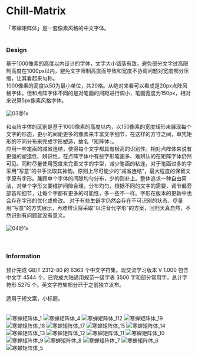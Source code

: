 # Chill-Matrix
「寒蝉矩阵体」是一套像素⻛格的中文字体。<br />
<br>
### Design
基于1000像素的高度以内设计的字体，文字大小错落有致，避免部分文字过高限制高度在1000px以内，避免文字限制高度而导致和宽度不协调问题对宽度部分压缩，让其看起来匀称。<br />
1000像素的高度以50为最小单位，共20格。从绝对来看可以看成是20px点阵风格字体。但和点阵字体不同的是对笔画的间距进行调小，笔画宽度为150px，相对来说算5px像素风格字体。<br />
<br>
![03@1x](https://user-images.githubusercontent.com/87366329/147184413-e84990a0-4e74-44ed-991e-0baf731e6202.png)<br />
<br>
和点阵字体的区别是基于1000像素的高度以内，以150像素的宽度矩形来展现每个文字的形态，更小的间距更多的像素来丰富文字细节，在这样的方寸之间，单凭矩形的不同分布来完成字形塑造，故名「矩阵体」。<br />
应用一些笔画的减省连结，使得每个文字都具有极高的识别性。相对点阵体来说有更强的塑造性、辨识性，在点阵字体中有些字形笔画多、难辨认的在矩阵字体仍然可见。同时尽量使用宽度来完善文字的字型，减少笔画的粘连，对于笔画过多的字采用“写意”的书手法取其神韵。原则上尽可能少的“减省连结”，最大程度的保留文字原有字形。兼顾单个字体的间隙均匀分布，少的则补上。整体追求一种自由简洁，对单个字形又要维护间隙合理，分布均匀，根据不同的文字的需要，调节偏旁部首和细节，让每个字都有更多的可能性，多一些不一样。字形在版本的更新中也会存在字形的优化或修改。
对于有些生僻字仍然会存在不可识别的状态，尽量用“写意”的方式展示，再难辨认将采取“以注音代字形”的方案，回归天真自然，不然识别有问题就没有意义。<br />
<br>
![04@1x](https://user-images.githubusercontent.com/87366329/147184499-9d3005d9-8b87-4091-902c-97b65d54b0a3.png)<br />
<br>
<br>
### Information
预计完成 GB/T 2312-80 的 6363 个中文字符集。现交流学习版本 V 1.000 包含中文字 4544 个，已完成大陆通用规范一级字表 3500 字和部分常用字，总计字符形 5275 个。英文字符集部分已于之前独立发布。<br />
<br>
适用于短文案，小标题。<br />
<br>
<br>
![寒蝉矩阵体_1](https://user-images.githubusercontent.com/87366329/147184729-fed7c64d-3a96-41a2-aa5e-1e60cf6d9e7a.png)
![寒蝉矩阵体_4](https://user-images.githubusercontent.com/87366329/147184746-656c1ffe-c160-4da2-89c3-dc2480e3615a.jpg)
![寒蝉矩阵体_112](https://user-images.githubusercontent.com/87366329/147184780-f1d140c7-2d6f-4425-aa05-d661889a454c.jpg)
![寒蝉矩阵体_19](https://user-images.githubusercontent.com/87366329/147184805-81b6d487-0901-4db4-a75f-d52e56e70cd3.jpg)
![寒蝉矩阵体_18](https://user-images.githubusercontent.com/87366329/147184809-5a2dd7ed-b76a-4f4c-8cdf-321911af76d2.jpg)
![寒蝉矩阵体_17](https://user-images.githubusercontent.com/87366329/147184818-2f333d65-4fe8-4720-a47e-bdde0b7bf795.jpg)
![寒蝉矩阵体_15](https://user-images.githubusercontent.com/87366329/147184832-3b57934b-a85d-48e2-91db-586dfbdd2f1d.jpg)
![寒蝉矩阵体_14](https://user-images.githubusercontent.com/87366329/147184846-dba9ecc6-11b0-48ac-8a9b-7780c54384f5.jpg)
![寒蝉矩阵体_13](https://user-images.githubusercontent.com/87366329/147184865-a6f2ec1e-dc11-4825-ac87-60562ae46f9f.jpg)
![寒蝉矩阵体_12](https://user-images.githubusercontent.com/87366329/147184876-46627188-e573-4758-9c49-7671f0c1da97.jpg)
![寒蝉矩阵体_11](https://user-images.githubusercontent.com/87366329/147184887-e5a45388-6100-41aa-a62e-625d56513dc2.jpg)
![寒蝉矩阵体_10](https://user-images.githubusercontent.com/87366329/147184897-1dfb2f28-cc32-4121-a176-a0685f7d140f.jpg)
![寒蝉矩阵体_9](https://user-images.githubusercontent.com/87366329/147184904-02fd9e89-8b14-4565-a650-7d67dd7ee352.jpg)
![寒蝉矩阵体_8](https://user-images.githubusercontent.com/87366329/147184917-d06be3e2-0ca6-4199-a104-fa782cdc632f.jpg)
![寒蝉矩阵体_7](https://user-images.githubusercontent.com/87366329/147184925-dbb0d41a-02ae-4dfb-8b48-3510a26c8416.jpg)
![寒蝉矩阵体_6](https://user-images.githubusercontent.com/87366329/147184933-b0318168-90a0-473e-8a46-515ee9ab280e.jpg)
![寒蝉矩阵体_5](https://user-images.githubusercontent.com/87366329/147184942-10b85e56-a4ea-47b5-ae7b-a74b81519d9c.jpg)
